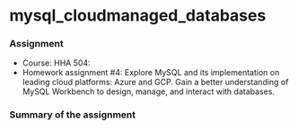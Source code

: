 # mysql_cloudmanaged_databases

### **Assignment**
- Course: HHA 504:
- Homework assignment #4: Explore MySQL and its implementation on leading cloud platforms: Azure and GCP. Gain a better understanding of MySQL Workbench to design, manage, and interact with databases.
  
### **Summary of the assignment**
